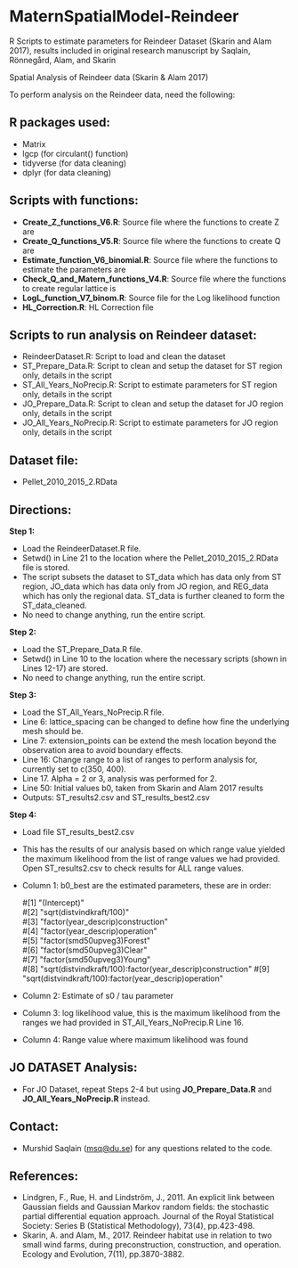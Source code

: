# MaternSpatialModel-Reindeer
R Scripts to estimate parameters for Reindeer Dataset (Skarin and Alam 2017), results included in original research manuscript by Saqlain, Rönnegård, Alam, and Skarin

Spatial Analysis of Reindeer data (Skarin & Alam 2017)

To perform analysis on the Reindeer data, need the following:

## R packages used:
- Matrix
- lgcp (for circulant() function)
- tidyverse (for data cleaning)
- dplyr (for data cleaning)

## Scripts with functions:

- **Create_Z_functions_V6.R**: Source file where the functions to create Z are
- **Create_Q_functions_V5.R**: Source file where the functions to create Q are
- **Estimate_function_V6_binomial.R**: Source file where the functions to estimate the parameters are
- **Check_Q_and_Matern_functions_V4.R**: Source file where the functions to create regular lattice is
- **LogL_function_V7_binom.R**: Source file for the Log likelihood function
- **HL_Correction.R**: HL Correction file

## Scripts to run analysis on Reindeer dataset:
- ReindeerDataset.R: Script to load and clean the dataset
- ST_Prepare_Data.R: Script to clean and setup the dataset for ST region only, details in the script
- ST_All_Years_NoPrecip.R: Script to estimate parameters for ST region only, details in the script
- JO_Prepare_Data.R: Script to clean and setup the dataset for JO region only, details in the script
- JO_All_Years_NoPrecip.R: Script to estimate parameters for JO region only, details in the script

## Dataset file:
- Pellet_2010_2015_2.RData

## Directions:
**Step 1:**
- Load the ReindeerDataset.R file. 
- Setwd() in Line 21 to the location where the Pellet_2010_2015_2.RData file is stored. 
- The script subsets the dataset to ST_data which has data only from ST region, JO_data which has data only from JO region, and REG_data which has only the regional data. ST_data is further cleaned to form the ST_data_cleaned.
- No need to change anything, run the entire script.

**Step 2:**
- Load the ST_Prepare_Data.R file. 
- Setwd() in Line 10 to the location where the necessary scripts (shown in Lines 12-17) are stored.
- No need to change anything, run the entire script.

**Step 3:**
- Load the ST_All_Years_NoPrecip.R file.
- Line 6: lattice_spacing can be changed to define how fine the underlying mesh should be.
- Line 7: extension_points can be extend the mesh location beyond the observation area to avoid boundary effects.
- Line 16: Change range to a list of ranges to perform analysis for, currently set to c(350, 400). 
- Line 17. Alpha = 2 or 3, analysis was performed for 2.
- Line 50: Initial values b0, taken from Skarin and Alam 2017 results
- Outputs: ST_results2.csv and ST_results_best2.csv

**Step 4:**
- Load file ST_results_best2.csv
- This has the results of our analysis based on which range value yielded the maximum likelihood from the list of range values we had provided. Open ST_results2.csv to check results for ALL range values.
- Column 1: b0_best are the estimated parameters, these are in order:
  
  #[1] "(Intercept)"                                                                    
  #[2] "sqrt(distvindkraft/100)"                                          
  #[3] "factor(year_descrip)construction"                         
  #[4] "factor(year_descrip)operation"                          
  #[5] "factor(smd50upveg3)Forest"                             
  #[6] "factor(smd50upveg3)Clear"                              
  #[7] "factor(smd50upveg3)Young"                                                   
  #[8] "sqrt(distvindkraft/100):factor(year_descrip)construction" 
  #[9] "sqrt(distvindkraft/100):factor(year_descrip)operation"     
- Column 2: Estimate of s0 / tau parameter
- Column 3: log likelihood value, this is the maximum likelihood from the ranges we had provided in ST_All_Years_NoPrecip.R Line 16.
- Column 4: Range value where maximum likelihood was found

## JO DATASET Analysis:
- For JO Dataset, repeat Steps 2-4 but using **JO_Prepare_Data.R** and **JO_All_Years_NoPrecip.R** instead.

## Contact: 
- Murshid Saqlain (msq@du.se) for any questions related to the code.

## References:
- Lindgren, F., Rue, H. and Lindström, J., 2011. An explicit link between Gaussian fields and Gaussian Markov random fields: the stochastic partial differential equation approach. Journal of the Royal Statistical Society: Series B (Statistical Methodology), 73(4), pp.423-498.
- Skarin, A. and Alam, M., 2017. Reindeer habitat use in relation to two small wind farms, during preconstruction, construction, and operation. Ecology and Evolution, 7(11), pp.3870-3882.
